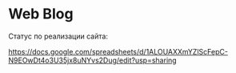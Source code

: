# Web Blog

Статус по реализации сайта:

https://docs.google.com/spreadsheets/d/1ALOUAXXmYZlScFepC-N9EOwDt4o3U35jx8uNYvs2Dug/edit?usp=sharing
